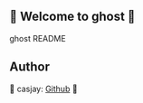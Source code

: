 ## 👋 Welcome to ghost 🚀  

ghost README  
  
  
## Author  

🤖 casjay: [Github](https://github.com/casjay) 🤖  

